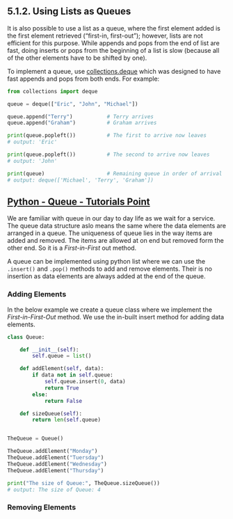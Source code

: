 ## 5.1.2. Using Lists as Queues

It is also possible to use a list as a queue, where the first element added is the first element retrieved (“first-in, first-out”); however, lists are not efficient for this purpose. While appends and pops from the end of list are fast, doing inserts or pops from the beginning of a list is slow (because all of the other elements have to be shifted by one).

To implement a queue, use [collections.deque](https://docs.python.org/3/library/collections.html#collections.deque) which was designed to have fast appends and pops from both ends. For example:

```python
from collections import deque

queue = deque(["Eric", "John", "Michael"])

queue.append("Terry")           # Terry arrives
queue.append("Graham")          # Graham arrives

print(queue.popleft())          # The first to arrive now leaves
# output: 'Eric'

print(queue.popleft())          # The second to arrive now leaves
# output: 'John'

print(queue)                    # Remaining queue in order of arrival
# output: deque(['Michael', 'Terry', 'Graham'])
```

## [Python - Queue - Tutorials Point](https://www.tutorialspoint.com/python_data_structure/python_queue.htm)

We are familiar with queue in our day to day life as we wait for a service. The queue data structure aslo means the same where the data elements are arranged in a queue. The uniqueness of queue lies in the way items are added and removed. The items are allowed at on end but removed form the other end. So it is a *First-in-First* out method.

A queue can be implemented using python list where we can use the `.insert()` and `.pop()` methods to add and remove elements. Their is no insertion as data elements are always added at the end of the queue.

### Adding Elements

In the below example we create a queue class where we implement the *First-in-First-Out* method. We use the in-built insert method for adding data elements.

```python
class Queue:

    def __init__(self):
        self.queue = list()

    def addElement(self, data):
        if data not in self.queue:
            self.queue.insert(0, data)
            return True
        else:
            return False

    def sizeQueue(self):
        return len(self.queue)


TheQueue = Queue()

TheQueue.addElement("Monday")
TheQueue.addElement("Tuersday")
TheQueue.addElement("Wednesday")
TheQueue.addElement("Thursday")

print("The size of Queue:", TheQueue.sizeQueue())
# output: The size of Queue: 4
```

### Removing Elements
